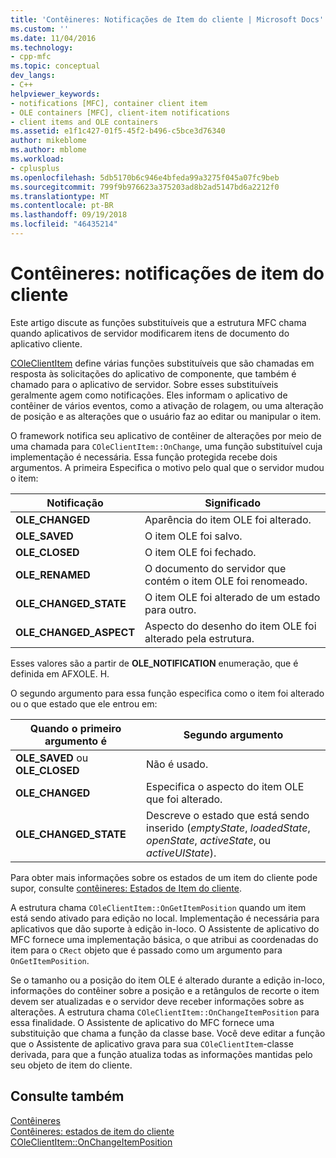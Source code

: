 ```yaml
---
title: 'Contêineres: Notificações de Item do cliente | Microsoft Docs'
ms.custom: ''
ms.date: 11/04/2016
ms.technology:
- cpp-mfc
ms.topic: conceptual
dev_langs:
- C++
helpviewer_keywords:
- notifications [MFC], container client item
- OLE containers [MFC], client-item notifications
- client items and OLE containers
ms.assetid: e1f1c427-01f5-45f2-b496-c5bce3d76340
author: mikeblome
ms.author: mblome
ms.workload:
- cplusplus
ms.openlocfilehash: 5db5170b6c946e4bfeda99a3275f045a07fc9beb
ms.sourcegitcommit: 799f9b976623a375203ad8b2ad5147bd6a2212f0
ms.translationtype: MT
ms.contentlocale: pt-BR
ms.lasthandoff: 09/19/2018
ms.locfileid: "46435214"
---
```

# <a name="containers-client-item-notifications"></a>Contêineres: notificações de item do cliente

Este artigo discute as funções substituíveis que a estrutura MFC chama quando aplicativos de servidor modificarem itens de documento do aplicativo cliente.

[COleClientItem](../mfc/reference/coleclientitem-class.md) define várias funções substituíveis que são chamadas em resposta às solicitações do aplicativo de componente, que também é chamado para o aplicativo de servidor. Sobre esses substituíveis geralmente agem como notificações. Eles informam o aplicativo de contêiner de vários eventos, como a ativação de rolagem, ou uma alteração de posição e as alterações que o usuário faz ao editar ou manipular o item.

O framework notifica seu aplicativo de contêiner de alterações por meio de uma chamada para `COleClientItem::OnChange`, uma função substituível cuja implementação é necessária. Essa função protegida recebe dois argumentos. A primeira Especifica o motivo pelo qual que o servidor mudou o item:

|Notificação|Significado|
|------------------|-------------|
|**OLE_CHANGED**|Aparência do item OLE foi alterado.|
|**OLE_SAVED**|O item OLE foi salvo.|
|**OLE_CLOSED**|O item OLE foi fechado.|
|**OLE_RENAMED**|O documento do servidor que contém o item OLE foi renomeado.|
|**OLE_CHANGED_STATE**|O item OLE foi alterado de um estado para outro.|
|**OLE_CHANGED_ASPECT**|Aspecto do desenho do item OLE foi alterado pela estrutura.|

Esses valores são a partir de **OLE_NOTIFICATION** enumeração, que é definida em AFXOLE. H.

O segundo argumento para essa função especifica como o item foi alterado ou o que estado que ele entrou em:

|Quando o primeiro argumento é|Segundo argumento|
|----------------------------|---------------------|
|**OLE_SAVED** ou **OLE_CLOSED**|Não é usado.|
|**OLE_CHANGED**|Especifica o aspecto do item OLE que foi alterado.|
|**OLE_CHANGED_STATE**|Descreve o estado que está sendo inserido (*emptyState*, *loadedState*, *openState*, *activeState*, ou  *activeUIState*).|

Para obter mais informações sobre os estados de um item do cliente pode supor, consulte [contêineres: Estados de Item do cliente](../mfc/containers-client-item-states.md).

A estrutura chama `COleClientItem::OnGetItemPosition` quando um item está sendo ativado para edição no local. Implementação é necessária para aplicativos que dão suporte à edição in-loco. O Assistente de aplicativo do MFC fornece uma implementação básica, o que atribui as coordenadas do item para o `CRect` objeto que é passado como um argumento para `OnGetItemPosition`.

Se o tamanho ou a posição do item OLE é alterado durante a edição in-loco, informações do contêiner sobre a posição e a retângulos de recorte o item devem ser atualizadas e o servidor deve receber informações sobre as alterações. A estrutura chama `COleClientItem::OnChangeItemPosition` para essa finalidade. O Assistente de aplicativo do MFC fornece uma substituição que chama a função da classe base. Você deve editar a função que o Assistente de aplicativo grava para sua `COleClientItem`-classe derivada, para que a função atualiza todas as informações mantidas pelo seu objeto de item do cliente.

## <a name="see-also"></a>Consulte também

[Contêineres](../mfc/containers.md)<br/>
[Contêineres: estados de item do cliente](../mfc/containers-client-item-states.md)<br/>
[COleClientItem::OnChangeItemPosition](../mfc/reference/coleclientitem-class.md#onchangeitemposition)

